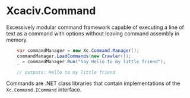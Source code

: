 # Xcaciv.Command

Excessively modular command framework capable of executing a line of text as a command with options without leaving command assembly in memory.

```csharp
    var commandManager = new Xc.Command.Manager();
    commandManager.LoadCommands(new Crawler());
    _ = commandManager.Run("Say Hello to my little friend");

    // outputs: Hello to my little friend
```

Commands are .NET class libraries that contain implementations of the `Xc.Command.ICommand` interface.